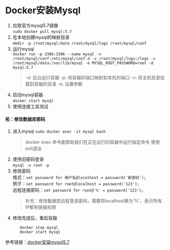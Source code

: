 # Docker安装Mysql
1. 拉取官方mysql5.7镜像  
  `sudo docker pull mysql:5.7`
2. 在本地创建mysql的映射目录  
   `mkdir -p /root/mysql/data /root/mysql/logs /root/mysql/conf`
3. 运行mysql  
   `docker run -p 3306:3306 --name mysql -v /root/mysql/conf:/etc/mysql/conf.d -v /root/mysql/logs:/logs -v /root/mysql/data:/var/lib/mysql -e MYSQL_ROOT_PASSWORD=root -d mysql:5.7`
   > -d: 后台运行容器 -p: 将容器的端口映射到本机的端口 -v: 将主机目录挂载到容器的目录 -e: 设置参数  
4. 启动mysql容器  
   `docker start mysql`
5. 使用连接工具测试
#### 拓：修改数据库密码
1. 进入mysql
   `sudo docker exec -it mysql bash`
   >docker exec 命令能帮助我们在正在运行的容器中运行指定命令 使用exit退出
2. 使用旧密码登录  
   `mysql -u root -p`
3. 修改密码  
   格式：`set password for 用户名@localhost = password('新密码');`  
   例子：`set password for root@localhost = password('123');`  
   远程连接密码：`set password for root@'%' = password('123');`
   > 补充：修改数据库远程登录密码，需要将localhost换为'%'，表示所有IP都有链接权限
4. 修改完成后，重启容器
   ```
      docker stop mysql 
      docker start mysql
   ```
参考链接：[docker安装mysql5.7](https://blog.csdn.net/weixin_40461281/article/details/92610876)